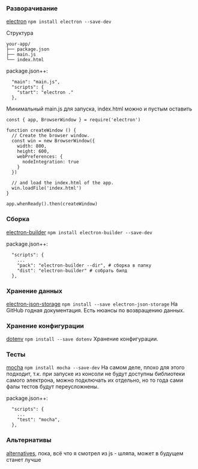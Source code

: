 ### Разворачивание
[electron](https://github.com/electron/electron) `npm install electron --save-dev`

Структура
```
your-app/
├── package.json
├── main.js
└── index.html
```

package.json++:
```
  "main": "main.js",
  "scripts": {
    "start": "electron ."
  },
```

Минимальный main.js для запуска, index.html можно и пустым оставить
```
const { app, BrowserWindow } = require('electron')

function createWindow () {
  // Create the browser window.
  const win = new BrowserWindow({
    width: 800,
    height: 600,
    webPreferences: {
      nodeIntegration: true
    }
  })

  // and load the index.html of the app.
  win.loadFile('index.html')
}

app.whenReady().then(createWindow)
```

### Сборка
[electron-builder](https://github.com/electron-userland/electron-builder) 
`npm install electron-builder --save-dev`

package.json++:
```
  "scripts": {
    ...
    "pack": "electron-builder --dir", # сборка в папку
    "dist": "electron-builder" # собрать билд
  },
```

### Хранение данных
[electron-json-storage](https://github.com/electron-userland/electron-json-storage) 
`npm install --save electron-json-storage`
На GitHub годная документация.
Есть нюансы по возвращению данных. 

### Хранение конфигурации
[dotenv](https://www.npmjs.com/package/dotenv) 
`npm install --save dotenv`
Хранение конфигурации. 

### Тесты
[mocha](https://mochajs.org/) 
`npm install mocha --save-dev`
На самом деле, плохо для этого подходит, т.к. при запуске из консоли не будут доступны библиотеки самого электрона, можно подключать их отдельно, но то года сами фалы тестов будут переусложнены.

package.json++:
```
  "scripts": {
    ...
    "test": "mocha",
  },
```

### Альтернативы
[alternatives](https://github.com/sudhakar3697/electron-alternatives), пока, всё что я смотрел из js - шляпа, может в будущем станет лучше 


